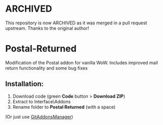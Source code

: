# ARCHIVED
This repository is now ARCHIVED as it was merged in a pull request upstream.  Thanks to the original author!

# Postal-Returned
Modification of the Postal addon for vanilla WoW. Includes improved mail return functionality and some bug fixes

## Installation:
1. Download code (green **Code** button > **Download ZIP**)
2. Extract to Interface\Addons
3. Rename folder to **Postal Returned** (with a space)

(Or just use [GitAddonsManager](https://woblight.gitlab.io/overview/gitaddonsmanager/))
